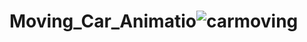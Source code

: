 # Moving_Car_Animatio![carmoving](https://user-images.githubusercontent.com/123242225/226446551-4042f3ee-7967-4998-9266-f4d7f6bf5f10.png)
